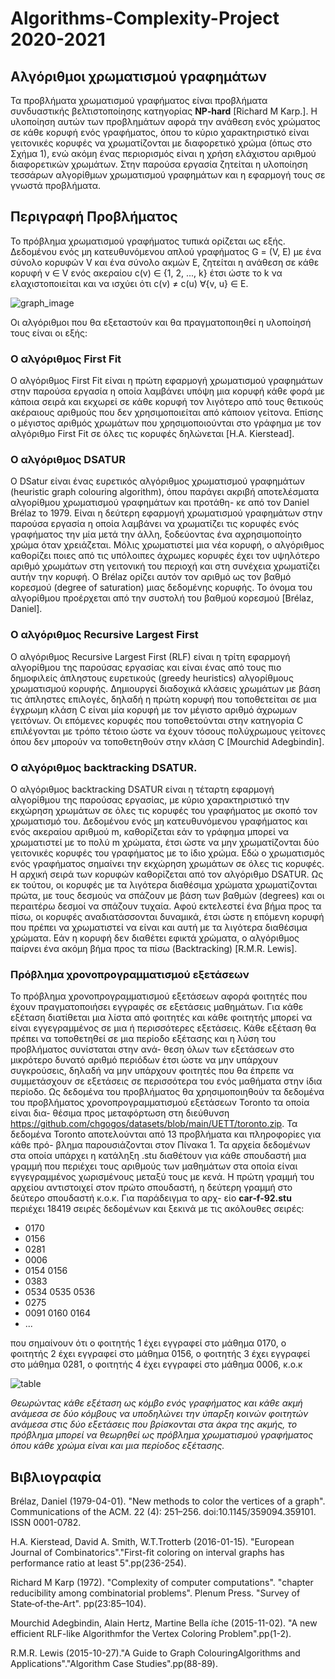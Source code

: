 # Algorithms-Complexity-Project 2020-2021

## Αλγόριθμοι χρωματισμού γραφημάτων
 
Τα προβλήματα χρωματισμού γραφήματος είναι προβλήματα συνδυαστικής βελτιστοποίησης κατηγορίας **NP‐hard** [Richard M Karp.]. Η υλοποίηση αυτών των προβλημάτων αφορά την ανάθεση ενός
χρώματος σε κάθε κορυφή ενός γραφήματος, όπου το κύριο χαρακτηριστικό είναι γειτονικές κορυφές να χρωματίζονται με διαφορετικό χρώμα (όπως στο Σχήμα 1), ενώ ακόμη ένας περιορισμός 
είναι η χρήση ελάχιστου αριθμού διαφορετικών χρωμάτων. Στην παρούσα εργασία ζητείται η υλοποίηση τεσσάρων αλγορίθμων χρωματισμού γραφημάτων και η εφαρμογή τους σε γνωστά προβλήματα.

## Περιγραφή Προβλήματος

Το πρόβλημα χρωματισμού γραφήματος τυπικά ορίζεται ως εξής. Δεδομένου ενός μη κατευθυνόμενου απλού γραφήματος G = (V, E) με ένα σύνολο κορυφών V και ένα σύνολο ακμών E, ζητείται η ανάθεση σε κάθε κορυφή v ∈ V ενός ακεραίου c(v) ∈ {1, 2, ..., k} έτσι ώστε το k να ελαχιστοποιείται και να ισχύει ότι c(v) ≠ c(u) ∀{v, u} ∈ E.

![graph_image](https://user-images.githubusercontent.com/73305651/98444708-d5d0da00-211b-11eb-8b03-17ac6b1d8107.png)


Οι αλγόριθμοι που θα εξεταστούν και θα πραγματοποιηθεί η υλοποίησή τους είναι οι εξής:

### Ο αλγόριθμος First Fit

Ο αλγόριθμος First Fit είναι η πρώτη εφαρμογή χρωματισμού γραφημάτων στην παρούσα εργασία η οποία λαμβάνει υπόψη μια κορυφή κάθε φορά με κάποια σειρά και εκχωρεί σε κάθε κορυφή τον λιγότερο από τους θετικούς ακέραιους αριθμούς που δεν χρησιμοποιείται από κάποιον γείτονα. Επίσης ο μέγιστος αριθμός χρωμάτων που χρησιμοποιούνται στο γράφημα με τον αλγόριθμο First Fit σε όλες τις κορυφές δηλώνεται [H.A. Kierstead].

### O αλγόριθμος DSATUR

Ο DSatur είναι ένας ευρετικός αλγόριθμος χρωματισμού γραφημάτων (heuristic graph colouring algorithm), όπου παράγει ακριβή αποτελέσματα αλγορίθμου χρωματισμού γραφημάτων και προτάθη- κε από τον Daniel Brélaz το 1979. Είναι η δεύτερη εφαρμογή χρωματισμού γραφημάτων στην παρούσα εργασία η οποία λαμβάνει να χρωματίζει τις κορυφές ενός γραφήματος την μία μετά την άλλη, ξοδεύοντας ένα αχρησιμοποίητο χρώμα όταν χρειάζεται. Μόλις χρωματιστεί μια νέα κορυφή, ο αλγόριθμος καθορίζει ποιες από τις υπόλοιπες άχρωμες κορυφές έχει τον υψηλότερο αριθμό χρωμάτων στη γειτονική του περιοχή και στη συνέχεια χρωματίζει αυτήν την κορυφή. Ο Brélaz ορίζει αυτόν τον αριθμό ως τον βαθμό κορεσμού (degree of saturation) μιας δεδομένης κορυφής. Το όνομα του αλγορίθμου προέρχεται από την συστολή του βαθμού κορεσμού [Brélaz, Daniel].  

### O αλγόριθμος Recursive Largest First

Ο αλγόριθμος Recursive Largest First (RLF) είναι η τρίτη εφαρμογή αλγορίθμου της παρούσας εργασίας και είναι ένας από τους πιο δημοφιλείς άπληστους ευρετικούς (greedy heuristics) αλγορίθμους χρωματισμού κορυφής. Δημιουργεί διαδοχικά κλάσεις χρωμάτων με βάση τις άπληστες επιλογές, δηλαδή η πρώτη κορυφή που τοποθετείται σε μια έγχρωμη κλάση C είναι μία κορυφή με τον μέγιστο αριθμό άχρωμων γειτόνων. Οι επόμενες κορυφές που τοποθετούνται στην κατηγορία C επιλέγονται με τρόπο τέτοιο ώστε να έχουν τόσους πολύχρωμους γείτονες όπου δεν μπορούν να τοποθετηθούν στην κλάση C [Mourchid Adegbindin].

### O αλγόριθμος backtracking DSATUR.

O αλγόριθμος backtracking DSATUR είναι η τέταρτη εφαρμογή αλγορίθμου της παρούσας εργασίας, με κύριο χαρακτηριστικό την εκχώρηση χρωμάτων σε όλες τις κορυφές του γραφήματος με σκοπό τον χρωματισμό του. Δεδομένου ενός μη κατευθυνόμενου γραφήματος και ενός ακεραίου αριθμού m, καθορίζεται εάν το γράφημα μπορεί να χρωματιστεί με το πολύ m χρώματα, έτσι ώστε να μην χρωματίζονται δύο γειτονικές κορυφές του γραφήματος με το ίδιο χρώμα. Εδώ ο χρωματισμός ενός γραφήματος σημαίνει την εκχώρηση χρωμάτων σε όλες τις κορυφές. Η αρχική σειρά των κορυφών καθορίζεται από τον αλγόριθμο DSATUR. Ως εκ τούτου, οι κορυφές με τα λιγότερα διαθέσιμα χρώματα χρωματίζονται πρώτα, με τους δεσμούς να σπάζουν με βάση των βαθμών (degrees) και οι περαιτέρω δεσμοί να σπάζουν τυχαία. Αφού εκτελεστεί ένα βήμα προς τα πίσω, οι κορυφές αναδιατάσσονται δυναμικά, έτσι ώστε η επόμενη κορυφή που πρέπει να χρωματιστεί να είναι και αυτή με τα λιγότερα διαθέσιμα χρώματα. Εάν η κορυφή δεν διαθέτει εφικτά χρώματα, ο αλγόριθμος παίρνει ένα ακόμη βήμα προς τα πίσω (Backtracking) [R.M.R. Lewis].

### Πρόβλημα χρονοπρογραμματισμού εξετάσεων

Το πρόβλημα χρονοπρογραμματισμού εξετάσεων αφορά φοιτητές που έχουν πραγματοποιήσει εγγραφές σε εξετάσεις μαθημάτων. Για κάθε εξέταση διατίθεται μια λίστα από φοιτητές και κάθε φοιτητής μπορεί να είναι εγγεγραμμένος σε μια ή περισσότερες εξετάσεις. Κάθε εξέταση θα πρέπει να τοποθετηθεί σε μια περίοδο εξέτασης και η λύση του προβλήματος συνίσταται στην ανά- θεση όλων των εξετάσεων στο μικρότερο δυνατό αριθμό περιόδων έτσι ώστε να μην υπάρχουν συγκρούσεις, δηλαδή να μην υπάρχουν φοιτητές που θα έπρεπε να συμμετάσχουν σε εξετάσεις σε περισσότερα του ενός μαθήματα στην ίδια περίοδο. Ως δεδομένα του προβλήματος θα χρησιμοποιηθούν τα δεδομένα του προβλήματος χρονοπρογραμματισμού εξετάσεων Toronto τα οποία είναι δια- θέσιμα προς μεταφόρτωση στη διεύθυνση https://github.com/chgogos/datasets/blob/main/UETT/toronto.zip. Τα δεδομένα Toronto αποτελούνται από 13 προβλήματα και πληροφορίες για κάθε πρό- βλημα παρουσιάζονται στον Πίνακα 1. Τα αρχεία δεδομένων στα οποία υπάρχει η κατάληξη .stu διαθέτουν για κάθε σπουδαστή μια γραμμή που περιέχει τους αριθμούς των μαθημάτων στα οποία είναι εγγεγραμμένος χωρισμένους μεταξύ τους με κενά. Η πρώτη γραμμή του αρχείου αντιστοιχεί στον πρώτο σπουδαστή, η δεύτερη γραμμή στο δεύτερο σπουδαστή κ.ο.κ. Για παράδειγμα το αρχ- είο **car‐f‐92.stu** περιέχει 18419 σειρές δεδομένων και ξεκινά με τις ακόλουθες σειρές:

+ 0170
+ 0156
+ 0281
+ 0006
+ 0154 0156
+ 0383
+ 0534 0535 0536
+ 0275
+ 0091 0160 0164
+ ...

που σημαίνουν ότι ο φοιτητής 1 έχει εγγραφεί στο μάθημα 0170, ο φοιτητής 2 έχει εγγραφεί
στο μάθημα 0156, ο φοιτητής 3 έχει εγγραφεί στο μάθημα 0281, ο φοιτητής 4 έχει εγγραφεί στο
μάθημα 0006, κ.ο.κ


![table](https://user-images.githubusercontent.com/73305651/98452435-05053c80-2158-11eb-9c6a-1a6fc1541459.png)

*Θεωρώντας κάθε εξέταση ως κόμβο ενός γραφήματος και κάθε ακμή ανάμεσα σε δύο κόμβους να υποδηλώνει την ύπαρξη κοινών φοιτητών ανάμεσα στις δύο εξετάσεις που βρίσκονται στα άκρα της ακμής, το πρόβλημα μπορεί να θεωρηθεί ως πρόβλημα χρωματισμού γραφήματος όπου κάθε χρώμα είναι και μια περίοδος εξέτασης.*

## Βιβλιογραφία

Brélaz, Daniel (1979-04-01). "New methods to color the vertices of a graph". Communications of the ACM. 22 (4): 251–256. doi:10.1145/359094.359101. ISSN 0001-0782.

H.A. Kierstead, David A. Smith, W.T.Trotterb (2016-01-15). "European Journal of Combinatorics"."First-fit coloring on interval graphs has performance ratio at least 5".pp(236-254).

Richard M Karp (1972). "Complexity of computer computations". "chapter reducibility among combinatorial problems". Plenum Press. "Survey of State‐of‐the‐Art". pp(23:85–104).

Mourchid Adegbindin, Alain Hertz, Martine Bella ̈ıche (2015-11-02). "A new efficient RLF-like Algorithmfor the Vertex Coloring Problem".pp(1-2).

R.M.R. Lewis (2015-10-27)."A Guide to Graph ColouringAlgorithms and Applications"."Algorithm Case Studies".pp(88-89).
 
 
